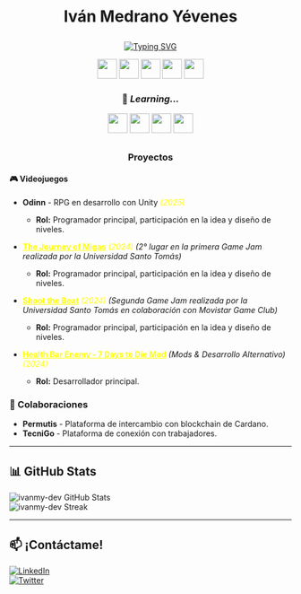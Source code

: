 # <p align="center"> Iván Medrano Yévenes   </p> 

<p align="center">
<a href="https://git.io/typing-svg">
<img src="https://readme-typing-svg.herokuapp.com?font=Fira+Code&size=22&pause=1500&color=FFFF00&center=true&vCenter=true&width=600&lines=if(experience+%3C+maxLevel)+{+LearnMore();+};void+Update()+{+LearnEveryDay();+}" alt="Typing SVG"/>
</a>
</p>

<p align="center">
  <img src="https://img.shields.io/badge/C%23-%23239120.svg?style=flat&logo=c-sharp&logoColor=white" height="35"/>
  <img src="https://img.shields.io/badge/Unity-%23000000.svg?style=flat&logo=unity&logoColor=white" height="35"/>
  <img src="https://img.shields.io/badge/Godot-%23478CBF.svg?style=flat&logo=godot-engine&logoColor=white" height="35"/>
  <img src="https://img.shields.io/badge/Construct3-%23FF7F50.svg?style=flat&logo=construct3&logoColor=white" height="35"/>
  <img src="https://img.shields.io/badge/Adobe%20Photoshop-%2331A8FF.svg?style=flat&logo=adobe-photoshop&logoColor=white" height="35"/>
</p>


### <p align="center"> 🚀 *Learning...* </p> 
<p align="center">
  <img src="https://img.shields.io/badge/Firebase-%23FFCA28.svg?style=flat&logo=firebase&logoColor=white" height="35"/>
  <img src="https://img.shields.io/badge/Next.js-000000?style=flat&logo=nextdotjs&logoColor=white" height="35"/>
  <img src="https://img.shields.io/badge/Jekyll-%23CC0000.svg?style=flat&logo=jekyll&logoColor=white" height="35"/>
  <img src="https://img.shields.io/badge/Pixel%20Art-%23FFD700.svg?style=flat" height="35"/>
</p>



##

###  <p align="center"> Proyectos  </p>

#### 🎮 Videojuegos  
- **Odinn** - RPG en desarrollo con Unity <span style="color:yellow;">*(2025)*</span>  
  - **Rol:** Programador principal, participación en la idea y diseño de niveles.  

- **<a href="https://itch.io/jam/dvj-first-jam/rate/2939414" style="color:yellow;">The Journey of Migas</a>** <span style="color:yellow;">*(2024)*</span> *(2° lugar en la primera Game Jam realizada por la Universidad Santo Tomás)*  
  - **Rol:** Programador principal, participación en la idea y diseño de niveles.  

- **<a href="https://itch.io/jam/dvj-first-jam/rate/3137515" style="color:yellow;">Shoot the Beat</a>** <span style="color:yellow;">*(2024)*</span> *(Segunda Game Jam realizada por la Universidad Santo Tomás en colaboración con Movistar Game Club)*  
  - **Rol:** Programador principal, participación en la idea y diseño de niveles.  

- **<a href="https://github.com/ivanmy-dev/7DTD-MODS-IVANMY/tree/main/BarradeVidaEnemigos%20-%20HealthBarEnemy" style="color:yellow;">Health Bar Enemy - 7 Days to Die Mod</a>** *(Mods & Desarrollo Alternativo)* <span style="color:yellow;">*(2024)*</span>  
  - **Rol:** Desarrollador principal.   

### **🤝 Colaboraciones**  
- **Permutis** - Plataforma de intercambio con blockchain de Cardano.  
- **TecniGo** - Plataforma de conexión con trabajadores.  

---

## 📊 GitHub Stats  
![ivanmy-dev GitHub Stats](https://github-readme-stats.vercel.app/api?username=ivanmy-dev&show_icons=true&theme=radical)  
![ivanmy-dev Streak](https://streak-stats.demolab.com/?user=ivanmy-dev&theme=radical)  

---

## 📫 ¡Contáctame!  
[![LinkedIn](https://img.shields.io/badge/LinkedIn-blue?style=flat&logo=linkedin)](https://linkedin.com/in/tuusuario)  
[![Twitter](https://img.shields.io/badge/Twitter-blue?style=flat&logo=twitter)](https://twitter.com/tuusuario)  


